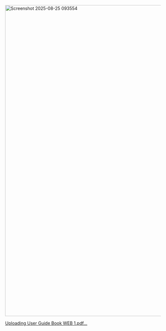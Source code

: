 <img width="1899" height="1006" alt="Screenshot 2025-08-25 093554" src="https://github.com/user-attachments/assets/116be304-2f6b-4d27-9992-9cb335141e4a" />

[Uploading User Guide Book WEB 1.pdf…]()
